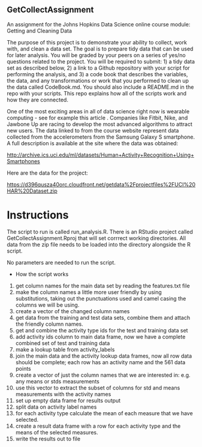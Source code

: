 ## GetCollectAssignment

An assignment for the Johns Hopkins Data Science online course module: Getting and Cleaning Data 

The purpose of this project is to demonstrate your ability to collect, work with, and clean a data set. The goal is to prepare tidy data that can be used for later analysis. You will be graded by your peers on a series of yes/no questions related to the project. You will be required to submit: 1) a tidy data set as described below, 2) a link to a Github repository with your script for performing the analysis, and 3) a code book that describes the variables, the data, and any transformations or work that you performed to clean up the data called CodeBook.md. You should also include a README.md in the repo with your scripts. This repo explains how all of the scripts work and how they are connected.  

One of the most exciting areas in all of data science right now is wearable computing - see for example this article . Companies like Fitbit, Nike, and Jawbone Up are racing to develop the most advanced algorithms to attract new users. The data linked to from the course website represent data collected from the accelerometers from the Samsung Galaxy S smartphone. A full description is available at the site where the data was obtained: 

http://archive.ics.uci.edu/ml/datasets/Human+Activity+Recognition+Using+Smartphones 

Here are the data for the project: 

https://d396qusza40orc.cloudfront.net/getdata%2Fprojectfiles%2FUCI%20HAR%20Dataset.zip

Instructions
============
The script to run is called run_analysis.R.  There is an RStudio project called GetCollectAssignment.Rproj that will set corrrect working directories. All data from the zip file needs to be loaded into the directory alongside the R script.

No parameters are needed to run the script.


* How the script works

1. get column names for the main data set by reading the features.txt file
2. make the column names a little more user friendly by using substitutions, taking out the punctuations used and camel casing the columns we will be using.
3. create a vector of the changed column names
4. get data from the training and test data sets, combine them and attach the friendly column names.
5. get and combine the activity type ids for the test and training data set
6. add activity ids column to main data frame, now we have a complete combined set of test and training data
7. make a lookup table from activity_labels
8. join the main data and the activity lookup data frames, now all row data should be complete; each row has an activity name and the 561 data points
9. create a vector of just the column names that we are interested in: e.g. any means or stds measurements
10. use this vector to extract the subset of columns for std and means measurements with the activity names
11. set up empty data frame for results output
12. split data on activity label names
13. for each activity type calculate the mean of each measure that we have selected.    
14.  create a result data frame with a row for each activity type and the means of the selected measures.
15. write the results out to file

